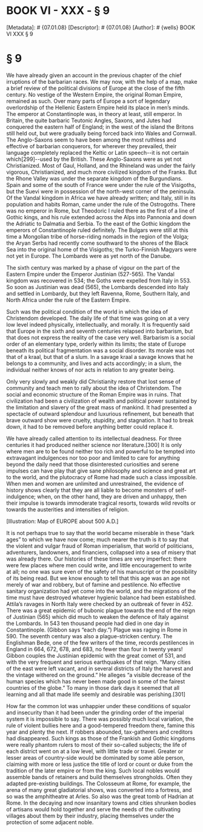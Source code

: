 # BOOK VI - XXX - § 9
[Metadata]: # {07.01.08}
[Descriptor]: # {07.01.08}
[Author]: # {wells}
BOOK VI
XXX
§ 9
# § 9
We have already given an account in the previous chapter of the chief
irruptions of the barbarian races. We may now, with the help of a map, make a
brief review of the political divisions of Europe at the close of the fifth
century. No vestige of the Western Empire, the original Roman Empire, remained
as such. Over many parts of Europe a sort of legendary overlordship of the
Hellenic Eastern Empire held its place in men’s minds. The emperor at
Constantinople was, in theory at least, still emperor. In Britain, the quite
barbaric Teutonic Angles, Saxons, and Jutes had conquered the eastern half of
England; in the west of the island the Britons still held out, but were
gradually being forced back into Wales and Cornwall. The Anglo-Saxons seem to
have been among the most ruthless and effective of barbarian conquerors, for
wherever they prevailed, their language completely replaced the Keltic or Latin
speech--it is not certain which[299]--used by the British. These Anglo-Saxons
were as yet not Christianized. Most of Gaul, Holland, and the Rhineland was
under the fairly vigorous, Christianized, and much more civilized kingdom of
the Franks. But the Rhone Valley was under the separate kingdom of the
Burgundians. Spain and some of the south of France were under the rule of the
Visigoths, but the Suevi were in possession of the north-west corner of the
peninsula. Of the Vandal kingdom in Africa we have already written; and Italy,
still in its population and habits Roman, came under the rule of the
Ostrogoths. There was no emperor in Rome, but Theodoric I ruled there as the
first of a line of Gothic kings, and his rule extended across the Alps into
Pannonia and down the Adriatic to Dalmatia and Serbia. To the east of the
Gothic kingdom the emperors of Constantinople ruled definitely. The Bulgars
were still at this time a Mongolian tribe of horse-riding nomads in the region
of the Volga; the Aryan Serbs had recently come southward to the shores of the
Black Sea into the original home of the Visigoths; the Turko-Finnish Magyars
were not yet in Europe. The Lombards were as yet north of the Danube.

The sixth century was marked by a phase of vigour on the part of the Eastern
Empire under the Emperor Justinian (527-565). The Vandal kingdom was recovered
in 534; the Goths were expelled from Italy in 553. So soon as Justinian was
dead (565), the Lombards descended into Italy and settled in Lombardy, but they
left Ravenna, Rome, Southern Italy, and North Africa under the rule of the
Eastern Empire.

Such was the political condition of the world in which the idea of Christendom
developed. The daily life of that time was going on at a very low level indeed
physically, intellectually, and morally. It is frequently said that Europe in
the sixth and seventh centuries relapsed into barbarism, but that does not
express the reality of the case very well. Barbarism is a social order of an
elementary type, orderly within its limits; the state of Europe beneath its
political fragmentation was a social disorder. Its morale was not that of a
kraal, but that of a slum. In a savage kraal a savage knows that he belongs to
a community, and lives and acts accordingly; in a slum, the individual neither
knows of nor acts in relation to any greater being.

Only very slowly and weakly did Christianity restore that lost sense of
community and teach men to rally about the idea of Christendom. The social and
economic structure of the Roman Empire was in ruins. That civilization had been
a civilization of wealth and political power sustained by the limitation and
slavery of the great mass of mankind. It had presented a spectacle of outward
splendour and luxurious refinement, but beneath that brave outward show were
cruelty, stupidity, and stagnation. It had to break down, it had to be removed
before anything better could replace it.

We have already called attention to its intellectual deadness. For three
centuries it had produced neither science nor literature.[300] It is only where
men are to be found neither too rich and powerful to be tempted into
extravagant indulgences nor too poor and limited to care for anything beyond
the daily need that those disinterested curiosities and serene impulses can
have play that give sane philosophy and science and great art to the world, and
the plutocracy of Rome had made such a class impossible. When men and women are
unlimited and unrestrained, the evidence of history shows clearly that they are
all liable to become monsters of self-indulgence; when, on the other hand, they
are driven and unhappy, then their impulse is towards immoderate tragical
resorts, towards wild revolts or towards the austerities and intensities of
religion.

[Illustration: Map of EUROPE about 500 A.D.]

It is not perhaps true to say that the world became miserable in these “dark
ages” to which we have now come; much nearer the truth is it to say that the
violent and vulgar fraud of Roman imperialism, that world of politicians,
adventurers, landowners, and financiers, collapsed into a sea of misery that
was already there. Our histories of these times are very imperfect: there were
few places where men could write, and little encouragement to write at all; no
one was sure even of the safety of his manuscript or the possibility of its
being read. But we know enough to tell that this age was an age not merely of
war and robbery, but of famine and pestilence. No effective sanitary
organization had yet come into the world, and the migrations of the time must
have destroyed whatever hygienic balance had been established. Attila’s ravages
in North Italy were checked by an outbreak of fever in 452. There was a great
epidemic of bubonic plague towards the end of the reign of Justinian (565)
which did much to weaken the defence of Italy against the Lombards. In 543 ten
thousand people had died in one day in Constantinople. (Gibbon says “each
day.”) Plague was raging in Rome in 590. The seventh century was also a
plague-stricken century. The Englishman Bede, one of the few writers of the
time, records pestilences in England in 664, 672, 678, and 683, no fewer than
four in twenty years! Gibbon couples the Justinian epidemic with the great
comet of 531, and with the very frequent and serious earthquakes of that reign.
“Many cities of the east were left vacant, and in several districts of Italy
the harvest and the vintage withered on the ground.” He alleges “a visible
decrease of the human species which has never been made good in some of the
fairest countries of the globe.” To many in those dark days it seemed that all
learning and all that made life seemly and desirable was perishing.[301]

How far the common lot was unhappier under these conditions of squalor and
insecurity than it had been under the grinding order of the imperial system it
is impossible to say. There was possibly much local variation, the rule of
violent bullies here and a good-tempered freedom there, famine this year and
plenty the next. If robbers abounded, tax-gatherers and creditors had
disappeared. Such kings as those of the Frankish and Gothic kingdoms were
really phantom rulers to most of their so-called subjects; the life of each
district went on at a low level, with little trade or travel. Greater or lesser
areas of country-side would be dominated by some able person, claiming with
more or less justice the title of lord or count or duke from the tradition of
the later empire or from the king. Such local nobles would assemble bands of
retainers and build themselves strongholds. Often they adapted pre-existing
buildings. The Colosseum at Rome, for example, the arena of many great
gladiatorial shows, was converted into a fortress, and so was the amphitheatre
at Arles. So also was the great tomb of Hadrian at Rome. In the decaying and
now insanitary towns and cities shrunken bodies of artisans would hold together
and serve the needs of the cultivating villages about them by their industry,
placing themselves under the protection of some adjacent noble.

